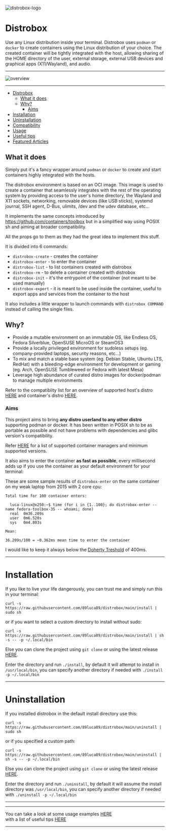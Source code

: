 ![distrobox-logo](https://user-images.githubusercontent.com/598882/144294113-ab3c62b0-4ff0-488f-8e85-dfecc308e561.png)

# Distrobox

Use any Linux distribution inside your terminal.
Distrobox uses `podman` or `docker` to create containers using the Linux distribution of your choice.
The created container will be tightly integrated with the host, allowing sharing of
the HOME directory of the user, external storage, external USB devices and
graphical apps (X11/Wayland), and audio.

---

![overview](https://user-images.githubusercontent.com/598882/144294862-f6684334-ccf4-4e5e-85f8-1d66210a0fff.png)

---

- [Distrobox](#distrobox)
  * [What it does](#what-it-does)
  * [Why?](#why-)
    + [Aims](#aims)
- [Installation](#installation)
- [Uninstallation](#uninstallation)
- [Compatibility](compatibility.md)
- [Usage](usage.md)
- [Useful tips](useful_tips.md)
- [Featured Articles](featured_articles.md)

## What it does

Simply put it's a fancy wrapper around `podman` or `docker` to create and start containers highly integrated with the hosts.

The distrobox environment is based on an OCI image.
This image is used to create a container that seamlessly integrates with the rest of the operating system by providing access to the user's home directory,
the Wayland and X11 sockets, networking, removable devices (like USB sticks), systemd journal, SSH agent, D-Bus,
ulimits, /dev and the udev database, etc...

It implements the same concepts introduced by https://github.com/containers/toolbox but in a simplified way using POSIX sh and aiming at broader compatibility.

All the props go to them as they had the great idea to implement this stuff.

It is divided into 6 commands:

- `distrobox-create` - creates the container
- `distrobox-enter`  - to enter the container
- `distrobox-list` - to list containers created with distrobox
- `distrobox-rm` - to delete a container created with distrobox
- `distrobox-init`   - it's the entrypoint of the container (not meant to be used manually)
- `distrobox-export` - it is meant to be used inside the container, useful to export apps and services from the container to the host

It also includes a little wrapper to launch commands with `distrobox COMMAND` instead of calling the single files.

## Why?

- Provide a mutable environment on an immutable OS, like Endless OS, Fedora Silverblue, OpenSUSE MicroOS or SteamOS3
- Provide a locally privileged environment for sudoless setups (eg. company-provided laptops, security reasons, etc...)
- To mix and match a stable base system (eg. Debian Stable, Ubuntu LTS, RedHat) with a bleeding-edge environment for development or gaming (eg. Arch, OpenSUSE Tumbleweed or Fedora with latest Mesa)
- Leverage high abundance of curated distro images for docker/podman to manage multiple environments

Refer to the compatiblity list for an overview of supported host's distro [HERE](compatibility.md#host-distros) and container's distro [HERE](compatibility.md#containers-distros).

### Aims

This project aims to bring **any distro userland to any other distro** supporting podman or docker.
It has been written in POSIX sh to be as portable as possible and not have problems with dependencies and glibc version's compatibility.

Refer [HERE](compatibility.md#supported-container-managers) for a list of supported container managers and minimum supported versions.

It also aims to enter the container **as fast as possible**, every millisecond adds up if you use the container as your default environment for your terminal:

These are some sample results of `distrobox-enter` on the same container on my weak laptop from 2015 with 2 core cpu:

```
Total time for 100 container enters:

  luca-linux@x250:~$ time (for i in {1..100}; do distrobox-enter --name fedora-toolbox-35 -- whoami; done)
  real	0m36.209s
  user	0m6.520s
  sys	0m4.803s

Mean:

36.209s/100 = ~0.362ms mean time to enter the container
```

I would like to keep it always below the [Doherty Treshold](https://lawsofux.com/doherty-threshold/) of 400ms.

---

# Installation

If you like to live your life dangerously, you can trust me and simply run this in your terminal:

`curl -s https://raw.githubusercontent.com/89luca89/distrobox/main/install | sudo sh`

or if you want to select a custom directory to install without sudo:

`curl -s https://raw.githubusercontent.com/89luca89/distrobox/main/install | sh -s -- -p ~/.local/bin`

Else you can clone the project using `git clone` or using the latest release [HERE](https://github.com/89luca89/distrobox/releases/latest).

Enter the directory and run `./install`, by default it will attempt to install in `/usr/local/bin`, you can specify another directory if needed with `./install -p ~/.local/bin`

---

# Uninstallation

If you installed distrobox in the default install directory use this:

`curl -s https://raw.githubusercontent.com/89luca89/distrobox/main/uninstall | sudo sh`

or if you specified a custom path:

`curl -s https://raw.githubusercontent.com/89luca89/distrobox/main/uninstall | sh -s -- -p ~/.local/bin`

Else you can clone the project using `git clone` or using the latest release [HERE](https://github.com/89luca89/distrobox/releases/latest).

Enter the directory and run `./uninstall`, by default it will assume the install directory was `/usr/local/bin`, you can specify another directory if needed with `./uninstall -p ~/.local/bin`

---
---

You can take a look at some usage examples [HERE](usage.md) <br>
with a list of useful tips [HERE](useful_tips.md)

---
